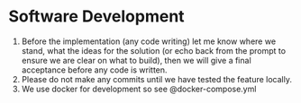 # Software Development

1. Before the implementation (any code writing) let me know where we stand, what the ideas for the solution (or echo back from the prompt to ensure we are clear on what to build), then we will give a final acceptance before any code is written.
2. Please do not make any commits until we have tested the feature locally.
3. We use docker for development so see @docker-compose.yml
